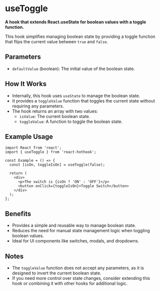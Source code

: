 # useToggle

**A hook that extends React.useState for boolean values with a toggle function.**

This hook simplifies managing boolean state by providing a toggle function that flips the current value between `true` and `false`.

## Parameters

- `defaultValue` (boolean): The initial value of the boolean state.

## How It Works

- Internally, this hook uses `useState` to manage the boolean state.
- It provides a `toggleValue` function that toggles the current state without requiring any parameters.
- The hook returns an array with two values:
  - `isValue`: The current boolean state.
  - `toggleValue`: A function to toggle the boolean state.

## Example Usage

```tsx
import React from 'react';
import { useToggle } from 'react-hothook';

const Example = () => {
  const [isOn, toggleIsOn] = useToggle(false);

  return (
    <div>
      <p>The switch is {isOn ? 'ON' : 'OFF'}</p>
      <button onClick={toggleIsOn}>Toggle Switch</button>
    </div>
  );
};
```

## Benefits

- Provides a simple and reusable way to manage boolean state.
- Reduces the need for manual state management logic when toggling boolean values.
- Ideal for UI components like switches, modals, and dropdowns.

## Notes

- The `toggleValue` function does not accept any parameters, as it is designed to invert the current boolean state.
- If you need more control over state changes, consider extending this hook or combining it with other hooks for additional logic.
